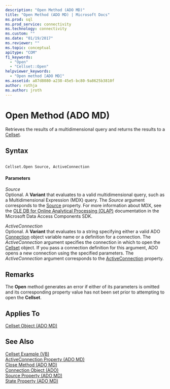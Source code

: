 ```yaml
---
description: "Open Method (ADO MD)"
title: "Open Method (ADO MD) | Microsoft Docs"
ms.prod: sql
ms.prod_service: connectivity
ms.technology: connectivity
ms.custom: ""
ms.date: "01/19/2017"
ms.reviewer: ""
ms.topic: conceptual
apitype: "COM"
f1_keywords: 
  - "Open"
  - "Cellset::Open"
helpviewer_keywords: 
  - "Open method [ADO MD]"
ms.assetid: a87d8080-a238-45e5-bc80-9a8625b3810f
author: rothja
ms.author: jroth
---
```

# Open Method (ADO MD)
Retrieves the results of a multidimensional query and returns the results to a [Cellset](../../../ado/reference/ado-md-api/cellset-object-ado-md.md).  
  
## Syntax  
  
```  
  
Cellset.Open Source, ActiveConnection  
```  
  
#### Parameters  
 *Source*  
 Optional. A **Variant** that evaluates to a valid multidimensional query, such as a Multidimensional Expression (MDX) query. The *Source* argument corresponds to the [Source](../../../ado/reference/ado-md-api/source-property-ado-md.md) property. For more information about MDX, see the [OLE DB for Online Analytical Processing (OLAP)](https://msdn.microsoft.com/8a7673c6-3ca1-4411-9f1e-adf1e47df4f3) documentation in the Microsoft Data Access Components SDK.  
  
 *ActiveConnection*  
 Optional. A **Variant** that evaluates to a string specifying either a valid ADO [Connection](../../../ado/reference/ado-api/connection-object-ado.md) object variable name or a definition for a connection. The *ActiveConnection* argument specifies the connection in which to open the [Cellset](../../../ado/reference/ado-md-api/cellset-object-ado-md.md) object. If you pass a connection definition for this argument, ADO opens a new connection using the specified parameters. The *ActiveConnection* argument corresponds to the [ActiveConnection](../../../ado/reference/ado-md-api/activeconnection-property-ado-md.md) property.  
  
## Remarks  
 The **Open** method generates an error if either of its parameters is omitted and its corresponding property value has not been set prior to attempting to open the **Cellset**.  
  
## Applies To  
 [Cellset Object (ADO MD)](../../../ado/reference/ado-md-api/cellset-object-ado-md.md)  
  
## See Also  
 [Cellset Example (VB)](../../../ado/reference/ado-md-api/cellset-example-vb.md)   
 [ActiveConnection Property (ADO MD)](../../../ado/reference/ado-md-api/activeconnection-property-ado-md.md)   
 [Close Method (ADO MD)](../../../ado/reference/ado-md-api/close-method-ado-md.md)   
 [Connection Object (ADO)](../../../ado/reference/ado-api/connection-object-ado.md)   
 [Source Property (ADO MD)](../../../ado/reference/ado-md-api/source-property-ado-md.md)   
 [State Property (ADO MD)](../../../ado/reference/ado-md-api/state-property-ado-md.md)
